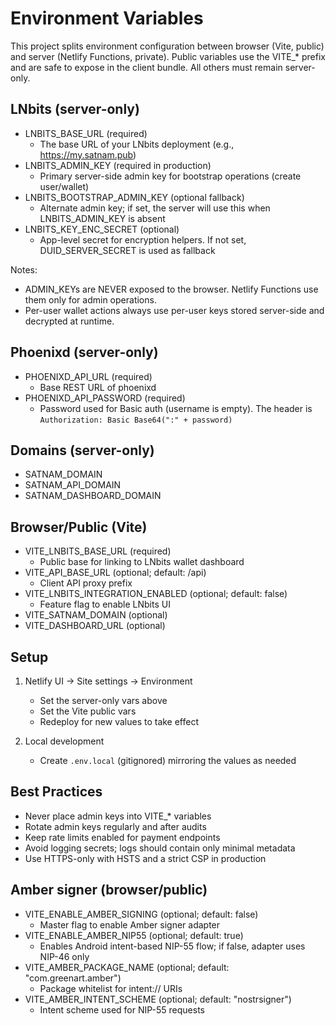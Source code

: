# Environment Variables

This project splits environment configuration between browser (Vite, public) and server (Netlify Functions, private). Public variables use the VITE\_\* prefix and are safe to expose in the client bundle. All others must remain server-only.

## LNbits (server-only)

- LNBITS_BASE_URL (required)
  - The base URL of your LNbits deployment (e.g., https://my.satnam.pub)
- LNBITS_ADMIN_KEY (required in production)
  - Primary server-side admin key for bootstrap operations (create user/wallet)
- LNBITS_BOOTSTRAP_ADMIN_KEY (optional fallback)
  - Alternate admin key; if set, the server will use this when LNBITS_ADMIN_KEY is absent
- LNBITS_KEY_ENC_SECRET (optional)
  - App-level secret for encryption helpers. If not set, DUID_SERVER_SECRET is used as fallback

Notes:

- ADMIN_KEYs are NEVER exposed to the browser. Netlify Functions use them only for admin operations.
- Per-user wallet actions always use per-user keys stored server-side and decrypted at runtime.

## Phoenixd (server-only)

- PHOENIXD_API_URL (required)
  - Base REST URL of phoenixd
- PHOENIXD_API_PASSWORD (required)
  - Password used for Basic auth (username is empty). The header is `Authorization: Basic Base64(":" + password)`

## Domains (server-only)

- SATNAM_DOMAIN
- SATNAM_API_DOMAIN
- SATNAM_DASHBOARD_DOMAIN

## Browser/Public (Vite)

- VITE_LNBITS_BASE_URL (required)
  - Public base for linking to LNbits wallet dashboard
- VITE_API_BASE_URL (optional; default: /api)
  - Client API proxy prefix
- VITE_LNBITS_INTEGRATION_ENABLED (optional; default: false)
  - Feature flag to enable LNbits UI
- VITE_SATNAM_DOMAIN (optional)
- VITE_DASHBOARD_URL (optional)

## Setup

1. Netlify UI → Site settings → Environment

   - Set the server-only vars above
   - Set the Vite public vars
   - Redeploy for new values to take effect

2. Local development
   - Create `.env.local` (gitignored) mirroring the values as needed

## Best Practices

- Never place admin keys into VITE\_\* variables
- Rotate admin keys regularly and after audits
- Keep rate limits enabled for payment endpoints
- Avoid logging secrets; logs should contain only minimal metadata
- Use HTTPS-only with HSTS and a strict CSP in production

## Amber signer (browser/public)

- VITE_ENABLE_AMBER_SIGNING (optional; default: false)
  - Master flag to enable Amber signer adapter
- VITE_ENABLE_AMBER_NIP55 (optional; default: true)
  - Enables Android intent-based NIP-55 flow; if false, adapter uses NIP-46 only
- VITE_AMBER_PACKAGE_NAME (optional; default: "com.greenart.amber")
  - Package whitelist for intent:// URIs
- VITE_AMBER_INTENT_SCHEME (optional; default: "nostrsigner")
  - Intent scheme used for NIP-55 requests
